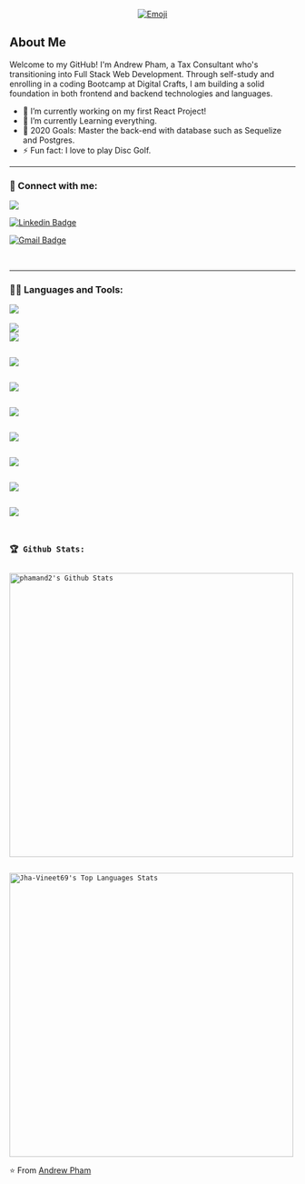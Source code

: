<p align="center">
  <a href="https://ibb.co/k8myH6T"><img src="https://i.ibb.co/r6dt7fh/Emoji.png" alt="Emoji"></a>
</p>


## About Me
Welcome to my GitHub! I'm Andrew Pham, a Tax Consultant who's transitioning into Full Stack Web Development. Through self-study and enrolling in a coding Bootcamp at Digital Crafts, I am building a solid foundation in both frontend and backend technologies and languages. 



- 🔭 I’m currently working on my first React Project!
- 🌱 I’m currently Learning everything.
- 🥅 2020 Goals: Master the back-end with database such as Sequelize and Postgres.
- ⚡ Fun fact: I love to play Disc Golf.

---


### 🤝 Connect with me:
![](https://komarev.com/ghpvc/?username=phamand2&color=blue)

[![Linkedin Badge](https://img.shields.io/badge/-Andrew_Pham-blue?style=flat-square&logo=Linkedin&logoColor=white&link=https://www.linkedin.com/in/andrew-pham-phamand2)](www.linkedin.com/in/andrew-pham-phamand2)

[![Gmail Badge](https://img.shields.io/badge/-andrewpham92@gmail.com-c14438?style=flat-square&logo=Gmail&logoColor=white&link=mailto:andrewpham92@gmail.com)](mailto:andrewpham92@gmail.com)



<br>

---

### 👨‍💻 Languages and Tools:
<code><img src="https://img.shields.io/badge/node.js%20-%2343853D.svg?&style=for-the-badge&logo=node.js&logoColor=white"/>
</code>
<br>
<code><img src="https://img.shields.io/badge/javascript%20-%23323330.svg?&style=for-the-badge&logo=javascript&logoColor=%23F7DF1E"/></code>
<br>
<code><img src="https://img.shields.io/badge/html5%20-%23E34F26.svg?&style=for-the-badge&logo=html5&logoColor=white"/>
<br>
<code><img src="https://img.shields.io/badge/css3%20-%231572B6.svg?&style=for-the-badge&logo=css3&logoColor=white"/></code>
<br>
<code><img src="https://img.shields.io/badge/express.js%20-%23404d59.svg?&style=for-the-badge"/>
</code>
<br>
<code><img src="https://img.shields.io/badge/react%20-%2320232a.svg?&style=for-the-badge&logo=react&logoColor=%2361DAFB"/>
</code>
<br>
<code><img src="https://img.shields.io/badge/bootstrap%20-%23563D7C.svg?&style=for-the-badge&logo=bootstrap&logoColor=white"/>
</code>
<br>
<code>	<img src="https://img.shields.io/badge/git%20-%23F05033.svg?&style=for-the-badge&logo=git&logoColor=white"/></code>
<br>
<code><img src="https://img.shields.io/badge/heroku%20-%23430098.svg?&style=for-the-badge&logo=heroku&logoColor=white"/></code>
<br>
<code><img src ="https://img.shields.io/badge/postgres-%23316192.svg?&style=for-the-badge&logo=postgresql&logoColor=white"/></code>


### 🏆 Github Stats:

<img alt="phamand2's Github Stats" src="https://github-readme-stats.phamand2.vercel.app/api?username=phamand2&hide=stars&show_icons=true&hide_border=true&theme=buefy" width="500"/>

<img alt="Jha-Vineet69's Top Languages Stats" src="https://github-readme-stats.vercel.app/api/top-langs/?username=phamand2&hide=smalltalk&theme=buefy&layout=compact&hide_border=true" width="500"/></code>




⭐️ From [Andrew Pham](https://github.com/phamand2)
